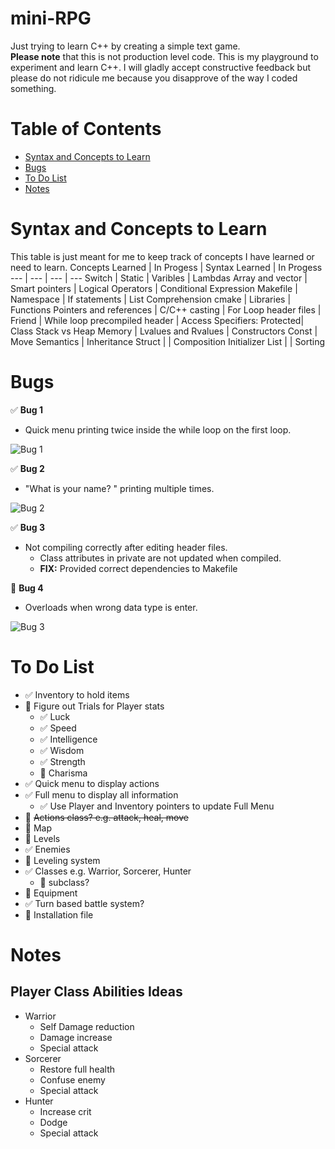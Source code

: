 # mini-RPG
Just trying to learn C++ by creating a simple text game.\
**Please note** that this is not production level code. This is my playground to experiment and learn C++. I will gladly accept constructive feedback but please do not ridicule me because you disapprove of the way I coded something.
# Table of Contents
* [Syntax and Concepts to Learn](#syntax-and-concepts-to-learn)
* [Bugs](#bugs)
* [To Do List](#to-do-list)
* [Notes](#notes)

# Syntax and Concepts to Learn
This table is just meant for me to keep track of concepts I have learned or need to learn.
Concepts Learned | In Progess | Syntax Learned | In Progess
--- | --- | --- | ---
Switch | Static | Varibles | Lambdas
Array and vector | Smart pointers | Logical Operators | Conditional Expression
Makefile | Namespace | If statements | List Comprehension
cmake | Libraries | Functions
Pointers and references | C/C++ casting | For Loop
header files | Friend | While loop
precompiled header | Access Specifiers: Protected| Class
Stack vs Heap Memory | Lvalues and Rvalues | Constructors
Const | Move Semantics | Inheritance
Struct | | Composition
Initializer List | | Sorting

# Bugs 
:white_check_mark: **Bug 1**
* Quick menu printing twice inside the while loop on the first loop.

![Bug 1](https://i.imgur.com/AjFiy5S.png)

:white_check_mark: **Bug 2**
* "What is your name? " printing multiple times.

![Bug 2](https://i.imgur.com/YrTU1St.png)

:white_check_mark: **Bug 3**
* Not compiling correctly after editing header files.
    * Class attributes in private are not updated when compiled.
    * **FIX:** Provided correct dependencies to Makefile

:black_square_button: **Bug 4**
* Overloads when wrong data type is enter.

![Bug 3](https://i.imgur.com/lvPDtcc.png?1)


# To Do List
* :white_check_mark: Inventory to hold items
* :black_square_button: Figure out Trials for Player stats
    * :white_check_mark: Luck
    * :white_check_mark: Speed
    * :white_check_mark: Intelligence
    * :white_check_mark: Wisdom
    * :white_check_mark: Strength
    * :black_square_button: Charisma
* :white_check_mark: Quick menu to display actions
* :white_check_mark: Full menu to display all information
    * :white_check_mark: Use Player and Inventory pointers to update Full Menu
* :black_square_button: ~~Actions class? e.g. attack, heal, move~~
* :black_square_button: Map
* :black_square_button: Levels
* :white_check_mark: Enemies
* :black_square_button: Leveling system
* :white_check_mark: Classes e.g. Warrior, Sorcerer, Hunter
    * :black_square_button: subclass?
* :black_square_button: Equipment
* :white_check_mark: Turn based battle system?
* :black_square_button: Installation file

# Notes
## Player Class Abilities Ideas
* Warrior
    * Self Damage reduction
    * Damage increase
    * Special attack
* Sorcerer
    * Restore full health
    * Confuse enemy
    * Special attack
* Hunter
    * Increase crit
    * Dodge
    * Special attack